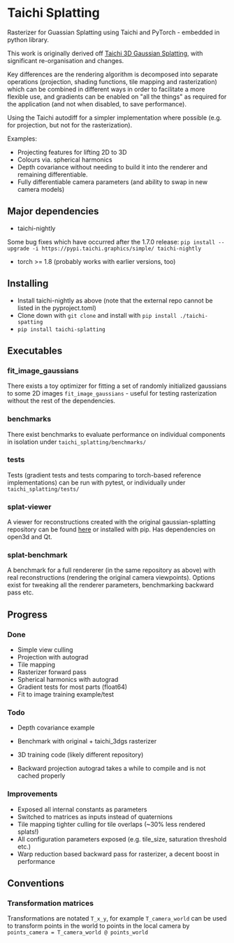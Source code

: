 # Taichi Splatting

Rasterizer for Guassian Splatting using Taichi and PyTorch - embedded in python library. 

This work is originally derived off [Taichi 3D Gaussian Splatting](https://github.com/wanmeihuali/taichi_3d_gaussian_splatting), with significant re-organisation and changes.

Key differences are the rendering algorithm is decomposed into separate operations (projection, shading functions, tile mapping and rasterization) which can be combined in different ways in order to facilitate a more flexible use, and gradients can be enabled on "all the things" as required for the application (and not when disabled, to save performance).

Using the Taichi autodiff for a simpler implementation where possible (e.g. for projection, but not for the rasterization).

Examples:
  * Projecting features for lifting 2D to 3D
  * Colours via. spherical harmonics
  * Depth covariance without needing to build it into the renderer and remaining differentiable.
  * Fully differentiable camera parameters (and ability to swap in new camera models)

## Major dependencies

* taichi-nightly

Some bug fixes which have occurred after the 1.7.0 release:
`pip install --upgrade -i https://pypi.taichi.graphics/simple/ taichi-nightly`

* torch >= 1.8 (probably works with earlier versions, too)

## Installing

* Install taichi-nightly as above (note that the external repo cannot be listed in the pyproject.toml)
* Clone down with `git clone` and install with `pip install ./taichi-spatting`
* `pip install taichi-splatting`


## Executables

### fit_image_gaussians

There exists a toy optimizer for fitting a set of randomly initialized gaussians to some 2D images `fit_image_gaussians` - useful for testing rasterization without the rest of the dependencies.

### benchmarks

There exist benchmarks to evaluate performance on individual components in isolation under `taichi_splatting/benchmarks/`

### tests 

Tests (gradient tests and tests comparing to torch-based reference implementations) can be run with pytest, or individually under 
`taichi_splatting/tests/`

### splat-viewer

A viewer for reconstructions created with the original gaussian-splatting repository can be found [here](https://github.com/uc-vision/splat-viewer) or installed with pip. Has dependencies on open3d and Qt. 

### splat-benchmark

A benchmark for a full rendererer (in the same repository as above) with real reconstructions (rendering the original camera viewpoints).  Options exist for tweaking all the renderer parameters, benchmarking backward pass etc.


## Progress

### Done
* Simple view culling 
* Projection with autograd
* Tile mapping 
* Rasterizer forward pass
* Spherical harmonics with autograd
* Gradient tests for most parts (float64)
* Fit to image training example/test

### Todo

* Depth covariance example
* Benchmark with original + taichi_3dgs rasterizer

* 3D training code (likely different repository)
* Backward projection autograd takes a while to compile and is not cached properly

### Improvements

* Exposed all internal constants as parameters
* Switched to matrices as inputs instead of quaternions
* Tile mapping tighter culling for tile overlaps (~30% less rendered splats!)
* All configuration parameters exposed (e.g. tile_size, saturation threshold etc.)
* Warp reduction based backward pass for rasterizer, a decent boost in performance


## Conventions

### Transformation matrices

Transformations are notated `T_x_y`, for example `T_camera_world` can be used to transform points in the world to points in the local camera by `points_camera = T_camera_world @ points_world`

